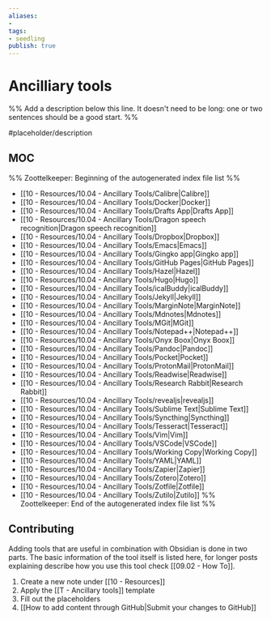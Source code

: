 ```yaml
---
aliases:
- 
tags:
- seedling
publish: true
---
```


# Ancilliary tools

%% Add a description below this line. It doesn't need to be long: one or two sentences should be a good start. %%

#placeholder/description

## MOC

%% Zoottelkeeper: Beginning of the autogenerated index file list  %%
-  [[10 - Resources/10.04 - Ancillary Tools/Calibre|Calibre]]
-  [[10 - Resources/10.04 - Ancillary Tools/Docker|Docker]]
-  [[10 - Resources/10.04 - Ancillary Tools/Drafts App|Drafts App]]
-  [[10 - Resources/10.04 - Ancillary Tools/Dragon speech recognition|Dragon speech recognition]]
-  [[10 - Resources/10.04 - Ancillary Tools/Dropbox|Dropbox]]
-  [[10 - Resources/10.04 - Ancillary Tools/Emacs|Emacs]]
-  [[10 - Resources/10.04 - Ancillary Tools/Gingko app|Gingko app]]
-  [[10 - Resources/10.04 - Ancillary Tools/GitHub Pages|GitHub Pages]]
-  [[10 - Resources/10.04 - Ancillary Tools/Hazel|Hazel]]
-  [[10 - Resources/10.04 - Ancillary Tools/Hugo|Hugo]]
-  [[10 - Resources/10.04 - Ancillary Tools/icalBuddy|icalBuddy]]
-  [[10 - Resources/10.04 - Ancillary Tools/Jekyll|Jekyll]]
-  [[10 - Resources/10.04 - Ancillary Tools/MarginNote|MarginNote]]
-  [[10 - Resources/10.04 - Ancillary Tools/Mdnotes|Mdnotes]]
-  [[10 - Resources/10.04 - Ancillary Tools/MGit|MGit]]
-  [[10 - Resources/10.04 - Ancillary Tools/Notepad++|Notepad++]]
-  [[10 - Resources/10.04 - Ancillary Tools/Onyx Boox|Onyx Boox]]
-  [[10 - Resources/10.04 - Ancillary Tools/Pandoc|Pandoc]]
-  [[10 - Resources/10.04 - Ancillary Tools/Pocket|Pocket]]
-  [[10 - Resources/10.04 - Ancillary Tools/ProtonMail|ProtonMail]]
-  [[10 - Resources/10.04 - Ancillary Tools/Readwise|Readwise]]
-  [[10 - Resources/10.04 - Ancillary Tools/Research Rabbit|Research Rabbit]]
-  [[10 - Resources/10.04 - Ancillary Tools/revealjs|revealjs]]
-  [[10 - Resources/10.04 - Ancillary Tools/Sublime Text|Sublime Text]]
-  [[10 - Resources/10.04 - Ancillary Tools/Syncthing|Syncthing]]
-  [[10 - Resources/10.04 - Ancillary Tools/Tesseract|Tesseract]]
-  [[10 - Resources/10.04 - Ancillary Tools/Vim|Vim]]
-  [[10 - Resources/10.04 - Ancillary Tools/VSCode|VSCode]]
-  [[10 - Resources/10.04 - Ancillary Tools/Working Copy|Working Copy]]
-  [[10 - Resources/10.04 - Ancillary Tools/YAML|YAML]]
-  [[10 - Resources/10.04 - Ancillary Tools/Zapier|Zapier]]
-  [[10 - Resources/10.04 - Ancillary Tools/Zotero|Zotero]]
-  [[10 - Resources/10.04 - Ancillary Tools/Zotfile|Zotfile]]
-  [[10 - Resources/10.04 - Ancillary Tools/Zutilo|Zutilo]]
%% Zoottelkeeper: End of the autogenerated index file list  %%

## Contributing

Adding tools that are useful in combination with Obsidian is done in two parts. The basic information of the tool itself is listed here, for longer posts explaining describe how you use this tool check [[09.02 - How To]].

1. Create a new note under [[10 - Resources]]
2. Apply the [[T - Ancillary tools]] template
3. Fill out the placeholders
4. [[How to add content through GitHub|Submit your changes to GitHub]]

